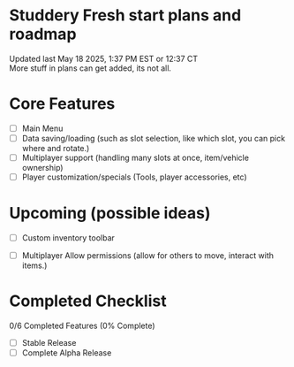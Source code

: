 # Studdery Fresh start plans and roadmap
Updated last May 18 2025, 1:37 PM EST or 12:37 CT\
More stuff in plans can get added, its not all.

# Core Features
- [ ] Main Menu
- [ ] Data saving/loading (such as slot selection, like which slot, you can pick where and rotate.)
- [ ] Multiplayer support (handling many slots at once, item/vehicle ownership)
- [ ] Player customization/specials (Tools, player accessories, etc)

# Upcoming (possible ideas)
- [ ] Custom inventory toolbar
- [ ] Multiplayer Allow permissions (allow for others to move, interact with items.)


# Completed Checklist
0/6 Completed Features (0% Complete)
- [ ] Stable Release
- [ ] Complete Alpha Release
